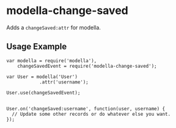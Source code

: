 # modella-change-saved

Adds a `changeSaved:attr` for modella.

## Usage Example

    var modella = require('modella'),
        changeSavedEvent = require('modella-change-saved');

    var User = modella('User')
                .attr('username');

    User.use(changeSavedEvent);


    User.on('changeSaved:username', function(user, username) {
      // Update some other records or do whatever else you want.
    });
